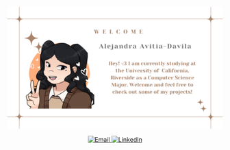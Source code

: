 <img src="https://github.com/alejandraavitia03/alejandraavitia03/blob/main/Alejandra%20Avitia%20Da.png" alt="banner that says Alejandra Avitia-Davila - software developer, artist, designer">
<p align ="center">
  <a href ="mailto:aleavitia03@gmail.com">
    <img alt="Email" width =40px src="https://cdn-icons-png.flaticon.com/512/732/732200.png">
  </a>
  <a href ="https://www.linkedin.com/in/alejandra-avitia-davila-3a9364176/">
    <img alt="LinkedIn" width =40px src="https://cdn-icons.flaticon.com/png/512/2504/premium/2504923.png?token=exp=1648066406~hmac=c6972c894ba48937786a5735f3eb33b6">
  </a>
</p>
<!--
**alejandraavitia03/alejandraavitia03** is a ✨ _special_ ✨ repository because its `README.md` (this file) appears on your GitHub profile.

Here are some ideas to get you started:

- 🔭 I’m currently working on ...
- 🌱 I’m currently learning ...
- 👯 I’m looking to collaborate on ...
- 🤔 I’m looking for help with ...
- 💬 Ask me about ...
- 📫 How to reach me: ...
- 😄 Pronouns: ...
- ⚡ Fun fact: ...
-->

